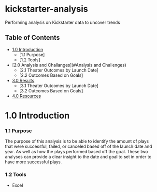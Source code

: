 # kickstarter-analysis
Performing analysis on Kickstarter data to uncover trends

## Table of Contents
- [1.0 Introduction](#Introduction)
  * [1.1 Purpose]
  * [1.2 Tools]
- [2.0 Analysis and Challanges](#Analysis and Challenges)
  * [2.1 Theater Outcomes by Launch Date]
  * [2.2 Outcomes Based on Goals]
- [3.0 Results](#Results)
  * [3.1 Theater Outcomes by Launch Date]
  * [3.2 Outcomes Based on Goals]
- [4.0 Resources](#Resources)


# 1.0 Introduction
### 1.1 Purpose
The purpose of this analysis is to be able to identify the amount of plays that were successful, failed, or canceled based off of the launch date and year.  As well as how the plays performed based off the goal. These two analyses can provide a clear insight to the date and goal to set in order to have more successful plays. 

### 1.2 Tools
- Excel
